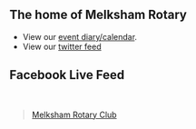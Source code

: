 ## The home of Melksham Rotary

- View our [event diary/calendar](https://www.melkshamrotary.org/event-calendar).
- View our [twitter feed](https://www.twitter.com/melkshamrotary)

## Facebook Live Feed
<div id="fb-root">&nbsp;</div>
<script async defer crossorigin="anonymous" src="https://connect.facebook.net/en_GB/sdk.js#xfbml=1&version=v4.0"></script>

<div class="fb-page" data-adapt-container-width="true" data-height="" data-hide-cover="true" data-href="https://www.facebook.com/MelkshamRotary/" data-show-facepile="false" data-small-header="false" data-tabs="timeline" data-width="750">
<blockquote cite="https://www.facebook.com/MelkshamRotary/" class="fb-xfbml-parse-ignore"><a href="https://www.facebook.com/MelkshamRotary/">Melksham Rotary Club</a></blockquote>
</div>
